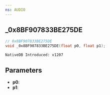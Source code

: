 ```yaml
---
ns: AUDIO
---
```

## _0x8BF907833BE275DE

```c
// 0x8BF907833BE275DE
void _0x8BF907833BE275DE(float p0, float p1);
```

```
NativeDB Introduced: v1207
```

## Parameters
* **p0**:
* **p1**:
